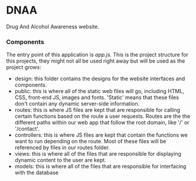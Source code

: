 # DNAA
 Drug And Alcohol Awareness website.
 
### Components
 The entry point of this application is *app.js*. This is the project structure for this projects, they
 might not all be used right away but will be used as the project grows:
 * design: this folder contains the designs for the website interfaces and components.
 * public: this is where all of the static web files will go, including HTML, CSS, front-end JS, images and
 fonts. 'Static' means that these files don't contain any dynamic server-side information.
 * routes: this is where JS files are kept that are responsible for calling certain functions based on the
 route a user requests. Routes are the the different paths within our web app that follow the root domain,
 like '/' or '/contact'.
 * controllers: this is where JS files are kept that contain the functions we want to run depending on
 the route. Most of these files will be referenced by files in our routes folder.
 * views: this is where all of the files that are responsible for displaying dynamic content to the user
 are kept.
 * models: this is where all of the files that are responsible for interfacing with the database
